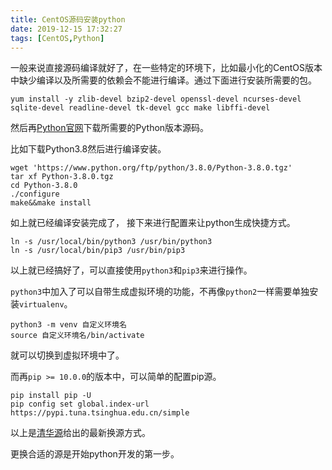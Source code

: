 ```yaml
---
title: CentOS源码安装python
date: 2019-12-15 17:32:27
tags: [CentOS,Python]
---
```


一般来说直接源码编译就好了，在一些特定的环境下，比如最小化的CentOS版本中缺少编译以及所需要的依赖会不能进行编译。通过下面进行安装所需要的包。

```shell
yum install -y zlib-devel bzip2-devel openssl-devel ncurses-devel sqlite-devel readline-devel tk-devel gcc make libffi-devel
```

然后再[Python官网](https://www.python.org/downloads/source/)下载所需要的Python版本源码。

比如下载Python3.8然后进行编译安装。

```shell
wget 'https://www.python.org/ftp/python/3.8.0/Python-3.8.0.tgz'
tar xf Python-3.8.0.tgz
cd Python-3.8.0
./configure
make&&make install
```

如上就已经编译安装完成了， 接下来进行配置来让python生成快捷方式。

```shell
ln -s /usr/local/bin/python3 /usr/bin/python3
ln -s /usr/local/bin/pip3 /usr/bin/pip3
```

以上就已经搞好了，可以直接使用`python3`和`pip3`来进行操作。

`python3`中加入了可以自带生成虚拟环境的功能，不再像`python2`一样需要单独安装`virtualenv`。

```shell
python3 -m venv 自定义环境名
source 自定义环境名/bin/activate
```

就可以切换到虚拟环境中了。

而再`pip >= 10.0.0`的版本中，可以简单的配置pip源。

```shell
pip install pip -U
pip config set global.index-url https://pypi.tuna.tsinghua.edu.cn/simple
```

以上是[清华源](https://mirrors.tuna.tsinghua.edu.cn/help/pypi/)给出的最新换源方式。

更换合适的源是开始python开发的第一步。